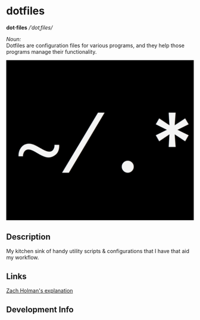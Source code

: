 # dotfiles 

**dot·files**  */ˈdotˌfiles/*

*Noun:*  
Dotfiles are configuration files for various programs, and they help those programs manage their functionality.

![DOTFILES](img/dotfiles.png "DOTFILES")

## Description

My kitchen sink of handy utility scripts & configurations that I have that aid my workflow.

## Links

[Zach Holman's explanation](https://zachholman.com/2010/08/dotfiles-are-meant-to-be-forked/) 

## Development Info

```
```

